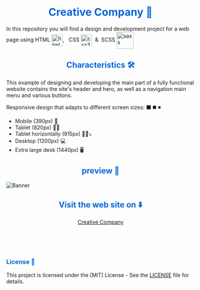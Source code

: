<h1 align="center" style="color: #0366d6;">
   Creative Company 🎨
</h1>

<p>In this repository you will find a design and development project for a web page using HTML <img align="center" width="30" height="30" src="https://www.vectorlogo.zone/logos/w3_html5/w3_html5-icon.svg" alt="html5"/>, &nbsp;
   CSS <img align="center" width="30" height="30" src="https://www.vectorlogo.zone/logos/w3_css/w3_css-icon.svg" alt="css3"/> &nbsp;&&nbsp;
   SCSS <img align="center" width="45" height="45" src="https://www.vectorlogo.zone/logos/sass-lang/sass-lang-icon.svg" alt="sass"/>
</p>

<h2 align="center" style="color: #0366d6;">
   Characteristics 🛠️
</h2>

<p>This example of designing and developing the main part of a fully functional website contains the site's header and hero, as well as a navigation main menu and various buttons.</p>

<p>Responsive design that adapts to different screen sizes: ⬛ ◼️ ◾</p> 

<ul>
   <li>Mobile (390px) 📱</li>
   <li>Tablet (820px) 📱➕</li>
   <li>Tablet horizontally (915px) 📱➕⤵️</li>
   <li>Desktop (1200px) 💻</li>
   <li>Extra large desk (1440px) 🖥️</li>
</ul>



<h2 align="center" style="color: #0366d6;">
   preview 📸
</h2>

<img src="preview/Creative Company.png" alt="Banner"/>

<h2 align="center" style="color: #0366d6;">
   Visit the web site on ⬇️
</h2>

<p align="center"><a align="center" href="https://mariohb25.github.io/Web-development-and-design-II/">Creative Company</a></p>

<br><br><br>

<h3 style="color: #0366d6;">
   License 📜
</h3>

This project is licensed under the [MIT] License - See the [LICENSE](LICENSE) file for details.
